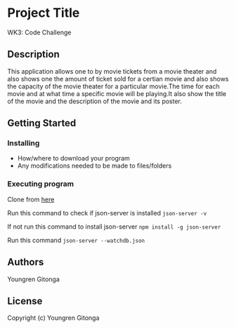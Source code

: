 # Project Title

WK3: Code Challenge

## Description

 This application allows one to by movie tickets from a movie theater and also shows one the amount of ticket sold for a certian movie and also shows the capacity of the movie theater for a particular movie.The time for each movie and at what time a specific movie will be playing.It also show the title of the movie and the description of the movie and its poster.

## Getting Started

### Installing

* How/where to download your program
* Any modifications needed to be made to files/folders

### Executing program

Clone from [here](https://git@github.com/Yuongren/WK3-Code-Challenge.git)

Run this command to check if json-server is installed `json-server -v`

If not run this command to install json-server `npm install -g json-server`

Run this command `json-server --watchdb.json`


## Authors

Youngren Gitonga

## License

Copyright (c) Youngren Gitonga

